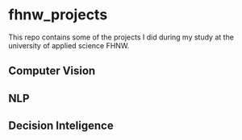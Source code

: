 # fhnw_projects

This repo contains some of the projects I did during my study at the university of applied science FHNW.

## Computer Vision

## NLP

## Decision Inteligence

